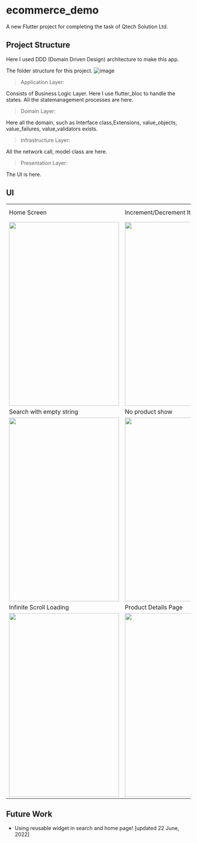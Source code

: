 # ecommerce_demo

A new Flutter project for completing the task of Qtech Solution Ltd.

## Project Structure

Here I used DDD (Domain Driven Design) architecture to make this app.

The folder structure for this project.
![image](https://user-images.githubusercontent.com/31488481/175040754-5b21d707-0abf-45ab-9dee-5b9f2bb0a7bc.png)

> Application Layer:

Consists of Business Logic Layer. Here I use flutter_bloc to handle the states. All the statemanagement processes are here.

> Domain Layer:

Here all the domain, such as Interface class,Extensions, value_objects, value_failures, value_validators exists.

> Infrastructure Layer:

All the network call, model class are here.

> Presentation Layer:

The UI is here.

## UI

<table>
  <tr>
    <td>Home Screen</td>
     <td>Increment/Decrement Item</td>
     <td>Search Validity check (Only accepts text)</td>
  </tr>
  <tr>
    <td><img src="https://user-images.githubusercontent.com/31488481/175040177-aef1aa0d-58fb-4c61-a382-cea993cae8d1.png" height=500, width=300></td>
    <td><img src="https://user-images.githubusercontent.com/31488481/175085750-bbf5455c-bbfd-4f3d-a587-ff9b4c7bd969.png" height=500, width=300></td>
    <td><img src="https://user-images.githubusercontent.com/31488481/175040199-c8914f9b-72e7-4d41-98f0-d125d3bc225a.png" height=500, width=300></td>
  </tr>
  <tr>
     <td>Search with empty string</td>
    <td>No product show</td>
    <td>Search Result page<td>
  </tr>
  <tr>
       <td><img src="https://user-images.githubusercontent.com/31488481/175040196-ba3a167b-574d-4db3-8f9e-a1871cb10641.png" height=500, width=300></td>
           <td><img src="https://user-images.githubusercontent.com/31488481/175040201-5e2c0b99-0771-4225-ac24-041a769b8d09.png" height=500, width=300></td>
    <td><img src="https://user-images.githubusercontent.com/31488481/175040210-6c952e80-fa98-4191-b3a2-ee02c5961888.png" height=500, width=300></td>

  </tr>
    <tr>
    <td>Infinite Scroll Loading</td>
     <td>Product Details Page</td>
      <td>Details Page Cart</td>
  </tr>
  <tr>
  <td><img src="https://user-images.githubusercontent.com/31488481/175082036-867ad11a-e3ca-40cc-907a-149be12b6357.png" height=500, width=300></td>  
    <td><img src="https://user-images.githubusercontent.com/31488481/175040206-2c69ce57-4910-4e04-aa67-7b5fbf80e2bd.png" height=500, width=300></td>   <td><img src="https://user-images.githubusercontent.com/31488481/175088897-eea24a1c-8071-48ad-9c03-19463c98051d.png" height=500, width=300></td>
    
 </table>


## Future Work

- Using reusable widget in search and home page! [updated 22 June, 2022]
